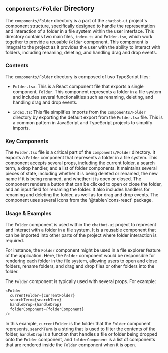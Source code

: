 
## `components/Folder` Directory

The `components/Folder` directory is a part of the `chatbot-ui` project's component structure, specifically designed to handle the representation and interaction of a folder in a file system within the user interface. This directory contains two main files, `index.ts` and `Folder.tsx`, which work together to provide a reusable `Folder` component. This component is integral to the project as it provides the user with the ability to interact with folders, including renaming, deleting, and handling drag and drop events.

### Contents

The `components/Folder` directory is composed of two TypeScript files:

- `Folder.tsx`: This is a React component file that exports a single component, `Folder`. This component represents a folder in a file system and includes several functionalities such as renaming, deleting, and handling drag and drop events.

- `index.ts`: This file simplifies imports from the `components/Folder` directory by exporting the default export from the `Folder.tsx` file. This is a common pattern in JavaScript and TypeScript projects to simplify imports.

### Key Components

The `Folder.tsx` file is a critical part of the `components/Folder` directory. It exports a `Folder` component that represents a folder in a file system. This component accepts several props, including the current folder, a search term, a drop handler, and a list of folder components. It maintains several pieces of state, including whether it is being deleted or renamed, the new name if it is being renamed, and whether it is open or closed. The component renders a button that can be clicked to open or close the folder, and an input field for renaming the folder. It also includes handlers for renaming and deleting the folder, as well as for drag and drop events. The component uses several icons from the '@tabler/icons-react' package.

### Usage & Examples

The `Folder` component is used within the `chatbot-ui` project to represent and interact with a folder in a file system. It is a reusable component that can be imported into other parts of the project where folder interaction is required. 

For instance, the `Folder` component might be used in a file explorer feature of the application. Here, the `Folder` component would be responsible for rendering each folder in the file system, allowing users to open and close folders, rename folders, and drag and drop files or other folders into the folder.

The `Folder` component is typically used with several props. For example:

```typescript
<Folder
  currentFolder={currentFolder}
  searchTerm={searchTerm}
  handleDrop={handleDrop}
  folderComponent={folderComponent}
/>
```

In this example, `currentFolder` is the folder that the `Folder` component represents, `searchTerm` is a string that is used to filter the contents of the folder, `handleDrop` is a function that handles a file or folder being dropped onto the `Folder` component, and `folderComponent` is a list of components that are rendered inside the `Folder` component when it is open.
